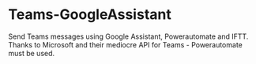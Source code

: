 # Teams-GoogleAssistant
Send Teams messages using Google Assistant, Powerautomate and IFTT.
Thanks to Microsoft and their mediocre API for Teams - Powerautomate must be used.
